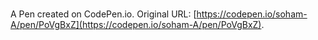 # 

A Pen created on CodePen.io. Original URL: [https://codepen.io/soham-A/pen/PoVgBxZ](https://codepen.io/soham-A/pen/PoVgBxZ).

